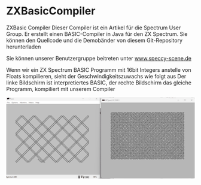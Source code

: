# ZXBasicCompiler
ZXBasic Compiler
Dieser Compiler ist ein Artikel für die Spectrum User Group.
Er erstellt einen BASIC-Compiler in Java für den ZX Spectrum.
Sie können den Quellcode und die Demobänder von diesem Git-Repository herunterladen

Sie können unserer Benutzergruppe beitreten unter
www.speccy-scene.de 

Wenn wir ein ZX Spectrum BASIC Programm mit 16bit Integers anstelle von Floats kompilieren, sieht der Geschwindigkeitszuwachs wie folgt aus
Der linke Bildschirm ist interpretiertes BASIC, der rechte Bildschirm das gleiche Programm, kompiliert mit unserem Compiler

![Speed compare](https://github.com/tquester/ZXBasicCompiler/blob/main/Artikel1/BasicVSAssembler.gif)
